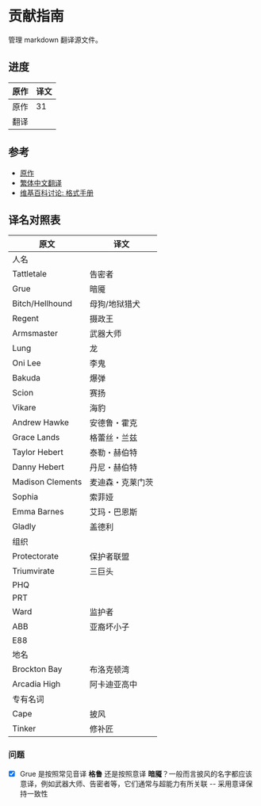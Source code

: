 # 贡献指南

管理 markdown 翻译源文件。

## 进度

| 原作 | 译文 |
| ---- | ---- |
| 原作 | 31   |
| 翻译 |      |

## 参考

- [原作](https://parahumans.wordpress.com/)
- [繁体中文翻译](https://tsuki7781.pixnet.net/blog/post/119902815)
- [维基百科讨论: 格式手册](https://zh.wikipedia.org/zh-cn/Wikipedia_talk:%E6%A0%BC%E5%BC%8F%E6%89%8B%E5%86%8A/%E6%96%87%E5%AD%97%E6%A0%BC%E5%BC%8F/%E5%AD%98%E6%AA%94%E4%B8%80)

## 译名对照表

| 原文             | 译文             |
| ---------------- | ---------------- |
| 人名             |                  |
| Tattletale       | 告密者           |
| Grue             | 暗魇             |
| Bitch/Hellhound  | 母狗/地狱猎犬    |
| Regent           | 摄政王           |
| Armsmaster       | 武器大师         |
| Lung             | 龙               |
| Oni Lee          | 李鬼             |
| Bakuda           | 爆弹             |
| Scion            | 赛扬             |
| Vikare           | 海豹             |
| Andrew Hawke     | 安德鲁・霍克     |
| Grace Lands      | 格蕾丝・兰兹     |
| Taylor Hebert    | 泰勒・赫伯特     |
| Danny Hebert     | 丹尼・赫伯特     |
| Madison Clements | 麦迪森・克莱门茨 |
| Sophia           | 索菲娅           |
| Emma Barnes      | 艾玛・巴恩斯     |
| Gladly           | 盖德利           |
| 组织             |                  |
| Protectorate     | 保护者联盟       |
| Triumvirate      | 三巨头           |
| PHQ              |                  |
| PRT              |                  |
| Ward             | 监护者           |
| ABB              | 亚裔坏小子       |
| E88              |                  |
| 地名             |                  |
| Brockton Bay     | 布洛克顿湾       |
| Arcadia High     | 阿卡迪亚高中     |
| 专有名词         |                  |
| Cape             | 披风             |
| Tinker           | 修补匠           |

### 问题

- [x] Grue 是按照常见音译 **格鲁** 还是按照意译 **暗魇**？一般而言披风的名字都应该意译，例如武器大师、告密者等，它们通常与超能力有所关联 -- 采用意译保持一致性

